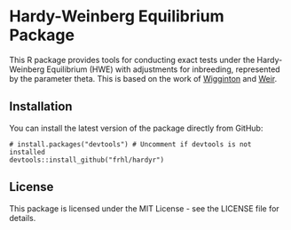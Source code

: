 # Hardy-Weinberg Equilibrium Package

This R package provides tools for conducting exact tests under the Hardy-Weinberg Equilibrium (HWE) with adjustments for inbreeding, represented by the parameter theta. This is based on the work of [Wigginton](https://www.ncbi.nlm.nih.gov/pmc/articles/PMC1199378/) and [Weir](https://academic.oup.com/genetics/article/180/3/1609/6063905). 

## Installation
You can install the latest version of the package directly from GitHub:
```
# install.packages("devtools") # Uncomment if devtools is not installed
devtools::install_github("frhl/hardyr")
```

## License
This package is licensed under the MIT License - see the LICENSE file for details.


